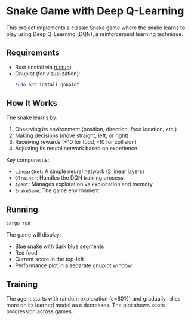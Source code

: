 # Snake Game with Deep Q-Learning

This project implements a classic Snake game where the snake learns to play using Deep Q-Learning (DQN), a reinforcement learning technique.

## Requirements

- Rust (install via [rustup](https://rustup.rs/))
- Gnuplot (for visualization):
  ```bash
  sudo apt install gnuplot
  ```

## How It Works

The snake learns by:
1. Observing its environment (position, direction, food location, etc.)
2. Making decisions (move straight, left, or right)
3. Receiving rewards (+10 for food, -10 for collision)
4. Adjusting its neural network based on experience

Key components:
- `LinearQNet`: A simple neural network (2 linear layers)
- `QTrainer`: Handles the DQN training process
- `Agent`: Manages exploration vs exploitation and memory
- `SnakeGame`: The game environment

## Running

```bash
cargo run
```

The game will display:
- Blue snake with dark blue segments
- Red food
- Current score in the top-left
- Performance plot in a separate gnuplot window

## Training

The agent starts with random exploration (ε=80%) and gradually relies more on its learned model as ε decreases. The plot shows score progression across games.
